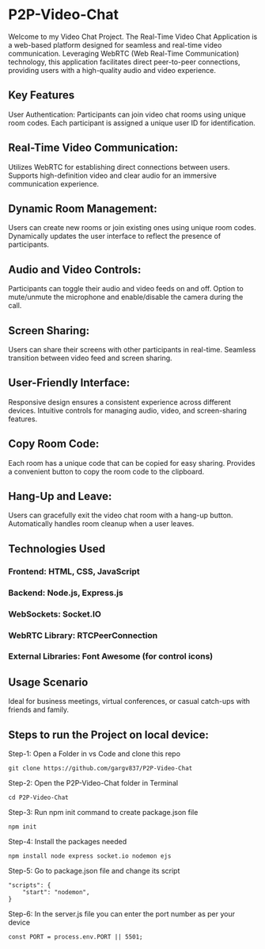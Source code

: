 # P2P-Video-Chat

Welcome to my Video Chat Project. The Real-Time Video Chat Application is a web-based platform designed for seamless and real-time video communication. Leveraging WebRTC (Web Real-Time Communication) technology, this application facilitates direct peer-to-peer connections, providing users with a high-quality audio and video experience.

## Key Features
User Authentication: Participants can join video chat rooms using unique room codes.
Each participant is assigned a unique user ID for identification.

## Real-Time Video Communication:
Utilizes WebRTC for establishing direct connections between users.
Supports high-definition video and clear audio for an immersive communication experience.

## Dynamic Room Management:
Users can create new rooms or join existing ones using unique room codes.
Dynamically updates the user interface to reflect the presence of participants.

## Audio and Video Controls:
Participants can toggle their audio and video feeds on and off.
Option to mute/unmute the microphone and enable/disable the camera during the call.

## Screen Sharing:
Users can share their screens with other participants in real-time.
Seamless transition between video feed and screen sharing.

## User-Friendly Interface:
Responsive design ensures a consistent experience across different devices.
Intuitive controls for managing audio, video, and screen-sharing features.

## Copy Room Code:
Each room has a unique code that can be copied for easy sharing.
Provides a convenient button to copy the room code to the clipboard.

## Hang-Up and Leave:
Users can gracefully exit the video chat room with a hang-up button.
Automatically handles room cleanup when a user leaves.

## Technologies Used

### Frontend: HTML, CSS, JavaScript
### Backend: Node.js, Express.js
### WebSockets: Socket.IO
### WebRTC Library: RTCPeerConnection
### External Libraries: Font Awesome (for control icons)

## Usage Scenario
Ideal for business meetings, virtual conferences, or casual catch-ups with friends and family.

## Steps to run the Project on local device:

Step-1: Open a Folder in vs Code and clone this repo
```
git clone https://github.com/gargv837/P2P-Video-Chat
```

Step-2: Open the P2P-Video-Chat folder in Terminal
```
cd P2P-Video-Chat
```

Step-3: Run npm init command to create package.json file
```
npm init
```

Step-4: Install the packages needed

```
npm install node express socket.io nodemon ejs
```

Step-5: Go to package.json file and change its script
```
"scripts": {
    "start": "nodemon",
}
```

Step-6: In the server.js file you can enter the port number as per your device
```
const PORT = process.env.PORT || 5501;
```

